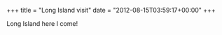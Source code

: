 +++
title = "Long Island visit"
date = "2012-08-15T03:59:17+00:00"
+++

Long Island here I come!
			